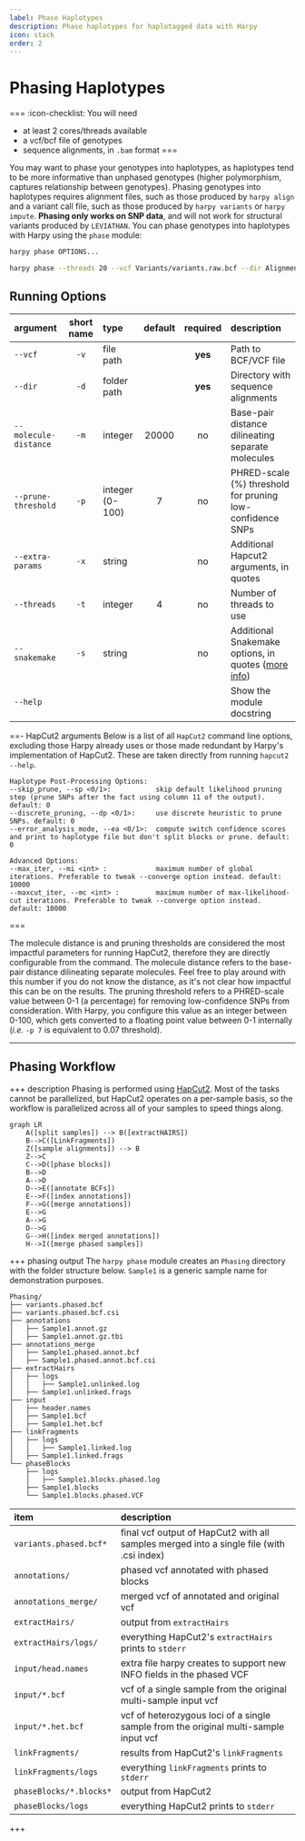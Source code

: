 ```yaml
---
label: Phase Haplotypes
description: Phase haplotypes for haplotagged data with Harpy
icon: stack
order: 2
---
```


# Phasing Haplotypes

===  :icon-checklist: You will need
- at least 2 cores/threads available
- a vcf/bcf file of genotypes
- sequence alignments, in `.bam` format
===

You may want to phase your genotypes into haplotypes, as haplotypes tend to be more informative
than unphased genotypes (higher polymorphism, captures relationship between genotypes). Phasing
genotypes into haplotypes requires alignment files, such as those produced by `harpy align` and
a variant call file, such as those produced by `harpy variants` or `harpy impute`. **Phasing only
works on SNP data**, and will not work for structural variants produced by `LEVIATHAN`. You can phase genotypes into haplotypes with Harpy using the `phase` module:

```bash usage
harpy phase OPTIONS... 
```
```bash example
harpy phase --threads 20 --vcf Variants/variants.raw.bcf --dir Alignments/ema 
```


## Running Options
| argument              | short name | type            | default | required | description                                                             |
|:----------------------|:----------:|:----------------|:-------:|:--------:|:------------------------------------------------------------------------|
| `--vcf`               |    `-v`    | file path       |         | **yes**  | Path to BCF/VCF file                                                    |
| `--dir`               |    `-d`    | folder path     |         | **yes**  | Directory with sequence alignments                                      |
| `--molecule-distance` |    `-m`    | integer         |  20000  |    no    | Base-pair distance dilineating separate molecules                       |
| `--prune-threshold`   |    `-p`    | integer (0-100) |    7    |    no    | PHRED-scale (%) threshold for pruning low-confidence SNPs               |
| `--extra-params`      |    `-x`    | string          |         |    no    | Additional Hapcut2 arguments, in quotes                                |
| `--threads`           |    `-t`    | integer         |    4    |    no    | Number of threads to use                                                |
| `--snakemake`         |    `-s`    | string          |         |    no    | Additional Snakemake options, in quotes ([more info](../getstarted.md/#adding-additional-snakamake-parameters))  |
| `--help`              |            |                 |         |          | Show the module docstring                                               |


==- HapCut2 arguments
Below is a list of all `HapCut2` command line options, excluding those Harpy already uses or those made redundant by Harpy's implementation of HapCut2.
These are taken directly from running `hapcut2 --help`.

``` hapcut2 arguments
Haplotype Post-Processing Options:
--skip_prune, --sp <0/1>:           skip default likelihood pruning step (prune SNPs after the fact using column 11 of the output). default: 0
--discrete_pruning, --dp <0/1>:     use discrete heuristic to prune SNPs. default: 0
--error_analysis_mode, --ea <0/1>:  compute switch confidence scores and print to haplotype file but don't split blocks or prune. default: 0

Advanced Options:
--max_iter, --mi <int> :            maximum number of global iterations. Preferable to tweak --converge option instead. default: 10000
--maxcut_iter, --mc <int> :         maximum number of max-likelihood-cut iterations. Preferable to tweak --converge option instead. default: 10000
```
===

The molecule distance is and pruning thresholds are considered the most impactful parameters
for running HapCut2, therefore they are directly configurable from the command. The molecule distance
refers to the base-pair distance dilineating separate molecules. Feel free to play around with this number 
if you do not know the distance, as it's not clear how impactful this can be on the results. The pruning 
threshold refers to a PHRED-scale value between 0-1 (a percentage) for removing low-confidence SNPs from consideration. 
With Harpy, you configure this value as an integer between 0-100, which gets converted to a floating point
value between 0-1 internally (_i.e._ `-p 7` is equivalent to 0.07 threshold).

---
## Phasing Workflow
+++ description
Phasing is performed using [HapCut2](https://github.com/vibansal/HapCUT2). Most of the tasks cannot
be parallelized, but HapCut2 operates on a per-sample basis, so the workflow is parallelized
across all of your samples to speed things along.

```mermaid
graph LR
    A([split samples]) --> B([extractHAIRS])
    B-->C([LinkFragments])
    Z([sample alignments]) --> B
    Z-->C
    C-->D([phase blocks])
    B-->D
    A-->D
    D-->E([annotate BCFs])
    E-->F([index annotations])
    F-->G([merge annotations])
    E-->G
    A-->G
    D-->G
    G-->H([index merged annotations])
    H-->I([merge phased samples])
```

+++ phasing output
The `harpy phase` module creates an `Phasing` directory with the folder structure below. `Sample1` is a generic sample name for demonstration purposes.

```
Phasing/
├── variants.phased.bcf
├── variants.phased.bcf.csi
├── annotations
│   ├── Sample1.annot.gz
│   ├── Sample1.annot.gz.tbi
├── annotations_merge
│   ├── Sample1.phased.annot.bcf
│   ├── Sample1.phased.annot.bcf.csi
├── extractHairs
│   ├── logs
│   │   ├── Sample1.unlinked.log
│   ├── Sample1.unlinked.frags
├── input
│   ├── header.names
│   ├── Sample1.bcf
│   ├── Sample1.het.bcf
├── linkFragments
│   ├── logs
│   │   ├── Sample1.linked.log
│   ├── Sample1.linked.frags
└── phaseBlocks
    ├── logs
    │   ├── Sample1.blocks.phased.log
    ├── Sample1.blocks
    └── Sample1.blocks.phased.VCF
```

| item | description |
|:---|:---|
| `variants.phased.bcf*` | final vcf output of HapCut2 with all samples merged into a single file (with .csi index) |
| `annotations/` | phased vcf annotated with phased blocks |
| `annotations_merge/` | merged vcf of annotated and original vcf |
| `extractHairs/` | output from `extractHairs` |
| `extractHairs/logs/` | everything HapCut2's `extractHairs` prints to `stderr` |
| `input/head.names` | extra file harpy creates to support new INFO fields in the phased VCF |
| `input/*.bcf` | vcf of a single sample from the original multi-sample input vcf |
| `input/*.het.bcf` | vcf of heterozygous loci of a single sample from the original multi-sample input vcf |
| `linkFragments/` | results from HapCut2's `linkFragments` |
| `linkFragments/logs` | everything `linkFragments` prints to `stderr` |
| `phaseBlocks/*.blocks*` | output from HapCut2 |
| `phaseBlocks/logs` | everything HapCut2 prints to `stderr` |
+++